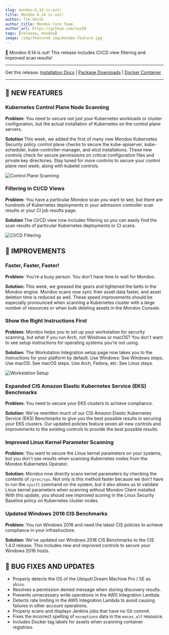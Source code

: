 ```yaml
---
slug: mondoo-6.14-is-out/
title: Mondoo 6.14 is out!
author: Tim Smith
author_title: Mondoo Core Team
author_url: https://github.com/tas50
tags: [release, mondoo]
image: /img/featured_img/mondoo-feature.jpg
---
```


🥳 Mondoo 6.14 is out! This release includes CI/CD view filtering and improved scan results!

---

Get this release: [Installation Docs](/cnspec/) | [Package Downloads](https://releases.mondoo.com/mondoo/) | [Docker Container](https://hub.docker.com/r/mondoo/client)

---

## 🎉 NEW FEATURES

### Kubernetes Control Plane Node Scanning

**Problem:** You need to secure not just your Kubernetes workloads or cluster configuration, but the actual installation of Kubernetes on the control plane servers.

**Solution** This week, we added the first of many new Mondoo Kubernetes Security policy control plane checks to secure the kube-apiserver, kube-scheduler, kube-controller-manager, and etcd installations. These new controls check for secure permissions on critical configuration files and private key directories. Stay tuned for more controls to secure your control plane next week, along with kubelet controls.

![Control Plane Scanning](/img/releases/2022-09-06-mondoo-6.14-is-out/control_scan.png)

### Filtering in CI/CD Views

**Problem:** You have a particular Mondoo scan you want to see, but there are hundreds of Kubernetes deployments in your admission controller scan results or your CI job results page.

**Solution** The CI/CD view now includes filtering so you can easily find the scan results of particular Kubernetes deployments or CI scans.

![CI/CD Filtering](/img/releases/2022-09-06-mondoo-6.14-is-out/filtering.png)

## 🧹 IMPROVEMENTS

### Faster, Faster, Faster!

**Problem:** You're a busy person. You don't have time to wait for Mondoo.

**Solution:** This week, we greased the gears and tightened the belts in the Mondoo engine. Mondoo scans now sync their asset data faster, and asset deletion time is reduced as well. These speed improvements should be especially pronounced when scanning a Kubernetes cluster with a large number of resources or when bulk deleting assets in the Mondoo Console.

### Show the Right Instructions First

**Problem:** Mondoo helps you to set up your workstation for security scanning, but what if you run Arch, not Windows or macOS? You don't want to see setup instructions for operating systems you're not using.

**Solution:** The Workstation Integration setup page now takes you to the instructions for your platform by default. Use Windows: See Windows steps. Use macOS: See macOS steps. Use Arch, Fedora, etc: See Linux steps.

![Workstation Setup](/img/releases/2022-09-06-mondoo-6.14-is-out/workstation.png)

### Expanded CIS Amazon Elastic Kubernetes Service (EKS) Benchmarks

**Problem:** You need to secure your EKS clusters to achieve compliance.

**Solution:** We've rewritten much of our CIS Amazon Elastic Kubernetes Service (EKS) Benchmarks to give you the best possible results in securing your EKS clusters. Our updated policies feature seven all-new controls and improvements to the existing controls to provide the best possible results.

### Improved Linux Kernel Parameter Scanning

**Problem:** You want to secure the Linux kernel parameters on your systems, but you don't see results when scanning Kubernetes nodes from the Mondoo Kubernetes Operator.

**Solution:** Mondoo now directly scans kernel parameters by checking the contents of `/proc/sys`. Not only is this method faster because we don't have to run the `sysctl` command on the system, but it also allows us to validate Linux kernel parameters when scanning without Mondoo Client installed. With this update, you should see improved scoring in the Linux Security Baseline policy on Kubernetes cluster nodes.

### Updated Windows 2016 CIS Benchmarks

**Problem:** You run Windows 2016 and need the latest CIS policies to achieve compliance in your infrastructure.

**Solution:** We've updated our Windows 2016 CIS Benchmarks to the CIS 1.4.0 release. This includes new and improved controls to secure your Windows 2016 hosts.

## 🐛 BUG FIXES AND UPDATES

- Properly detects the OS of the Ubiquiti Dream Machine Pro / SE as `ubios`.
- Resolves a permission denied message when storing discovery results.
- Prevents unnecessary write operations in the AWS Integration Lambda.
- Detects rate limiting in the AWS Integration Lambda to avoid causing failures in other account operations.
- Properly scans and displays Jenkins jobs that have no Git commit.
- Fixes the incorrect spelling of `exceptions` data in the `macos.alf` resource.
- Includes Docker tag labels for assets when scanning container registries.
